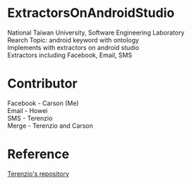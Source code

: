 # ExtractorsOnAndroidStudio

National Taiwan University, Software Engineering Laboratory  
Rearch Topic: android keyword with ontology  
Implements with extractors on android studio  
Extractors including Facebook, Email, SMS  

# Contributor

Facebook - Carson (Me)  
Email - Howei  
SMS - Terenzio  
Merge - Terenzio and Carson  

# Reference

[Terenzio's repository](https://github.com/terenzio/ExtractorsOnAndroidStudio)